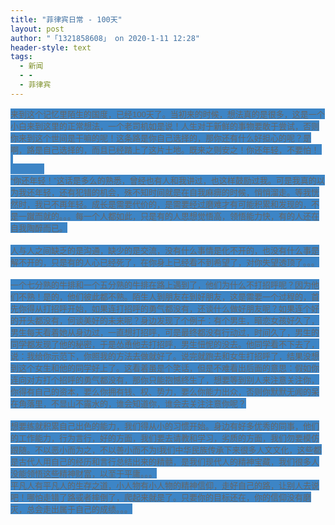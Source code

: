 ```yaml
---
title: "菲律宾日常 - 100天"
layout: post
author: "「1321858608」 on 2020-1-11 12:28"
header-style: text
tags:
  - 新闻
  - -
  - 菲律宾
---
```


<head></head>
<body>
 <font color="#666666"><font style="background-color:rgb(61, 133, 198)"><font face="Arial, Tahoma, Helvetica, FreeSans, sans-serif"><font style="font-size:13px">来到这个记忆里陌生的国度，已经100天了。当初来的时候，想法真的是很多，这是一个小白来到这里的正常想法，一个老司机如是说！人生对于新鲜的事物要敢于尝试，否则你来到这个世间是干嘛的呢！这条路是你自己选择的，那你还有什么好担心的呢？是啊，路是自己选择的，而且已经踏上了这片土地。既来之则安之！你还年轻，不要怕！&nbsp; &nbsp; </font></font></font></font>
 <br> 
 <font color="#666666"><font style="background-color:rgb(61, 133, 198)"><font face="Arial, Tahoma, Helvetica, FreeSans, sans-serif"><font style="font-size:13px">&nbsp; &nbsp;&nbsp; &nbsp;&nbsp; &nbsp;&nbsp; &nbsp;&nbsp; &nbsp; </font></font></font></font>
 <br> 
 <font color="#666666"><font style="background-color:rgb(61, 133, 198)"><font face="Arial, Tahoma, Helvetica, FreeSans, sans-serif"><font style="font-size:13px">“你还年轻！”这话是多么的熟悉，曾经也有人和我讲过，也这样鼓励过我。可是我真的以为我还年轻，还有犯错的机会，殊不知时间就是在自我麻痹的时候，悄悄溜走。等我恍然时，我已不再年轻。成长是需要代价的，是需要经过磨难才有可能积累和发现的，不是一蹴而就的。。。每一个人都如此，只是有的人思想觉悟高，领悟能力快，有的人还在自我陶醉而已。</font></font></font></font>
 <br> 
 <br> 
 <font color="#666666"><font style="background-color:rgb(61, 133, 198)"><font face="Arial, Tahoma, Helvetica, FreeSans, sans-serif"><font style="font-size:13px">人与人之间缺乏的是沟通，缺少的是交流，没有什么事情是化不开的，也没有什么事是解不开的，只是有的人心已经死了，在你身上已经看不到希望了，对你失望透顶了。。。</font></font></font></font>
 <br> 
 <br> 
 <font color="#666666"><font style="background-color:rgb(61, 133, 198)"><font face="Arial, Tahoma, Helvetica, FreeSans, sans-serif"><font style="font-size:13px">一个七分熟的牛排和一个五分熟的牛排在路上遇到了，他们为什么不打招呼呢？因为他们不熟！是的，他们彼此都不熟。陌生人到朋友在到好朋友，这是需要一个过程的，首先你得从打招呼开始，如果连打招呼的勇气都没有，还谈什么做好朋友呢？如果连个好的开头都没有，何谈美好的未来呢？身边发现了个例子：有个男生，暗恋女孩好久了，男生每天看着她从身边过，一直想打招呼，可是最终都没有行动过，时间久了，男生的同学都发现了他的秘密，于是怂恿他去打招呼，男生忸怩的没去。他同学看不下去了，说：我给你示范下，你照我的方法去做就好了。说完就跑去和女生打招呼了，结果没想到这个女生和他的同学好上了。这看着虽是个笑话，但是不难看出后面的意思：假如你连向对方打个招呼的勇气都没有，那你只能抱憾终生了，想要等到别人来注意关注你，你得有自己的资本，要么你拥有钱、权、势力，要么你能力出众，否则你默默无闻的呆在角落里，不显山不露水的，谁会知道你，谁会去关注注意你呢？</font></font></font></font>
 <br> 
 <br> 
 <font color="#666666"><font style="background-color:rgb(61, 133, 198)"><font face="Arial, Tahoma, Helvetica, FreeSans, sans-serif"><font style="font-size:13px">想要练就积累自己出色的能力，我们得从小的习惯开始。身边有好多优秀的同事，他们的工作能力，行为言行，好的方面，我们要去请教和学习，劣质的方面，我们勿要模仿跟随。不以恶小而为之，不以善小而不为!我们中华民族传承下来很多人文文化，这些都是古代人用自己的经历和言行总结出来的精髓，是我们现代人的精神宝藏，我们很多人没能领悟这些精神财富，以至于平庸。。。</font></font></font></font>
 <br> 
 <font color="#666666"><font style="background-color:rgb(61, 133, 198)"><font face="Arial, Tahoma, Helvetica, FreeSans, sans-serif"><font style="font-size:13px">平凡人有平凡人的生存之道，小人物有小人物的精神信仰，走好自己的路，让别人去说吧！哪怕走错了路或者摔倒了，爬起来就是了。只要你的目标还在，你的信仰没有磨灭，总会走出属于自己的成绩。。。</font></font></font></font>
 <br>
</body>


